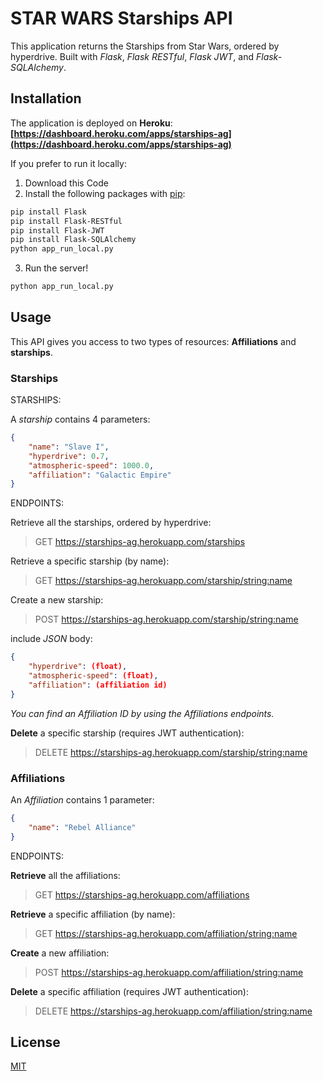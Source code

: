 # STAR WARS Starships API

This application returns the Starships from Star Wars, ordered by hyperdrive.
Built with *Flask*, *Flask RESTful*, *Flask JWT*, and *Flask-SQLAlchemy*.

## Installation

The application is deployed on **Heroku**:
**[https://dashboard.heroku.com/apps/starships-ag](https://dashboard.heroku.com/apps/starships-ag)**

If you prefer to run it locally:

1. Download this Code
2. Install the following packages with [pip](https://pip.pypa.io/en/stable/):

```bash
pip install Flask
pip install Flask-RESTful
pip install Flask-JWT
pip install Flask-SQLAlchemy
python app_run_local.py
```

3. Run the server!

```bash
python app_run_local.py
```


## Usage

This API gives you access to two types of resources: **Affiliations** and **starships**.

### Starships

STARSHIPS:

A *starship* contains 4 parameters:
```json
{
    "name": "Slave I",
    "hyperdrive": 0.7,
    "atmospheric-speed": 1000.0,
    "affiliation": "Galactic Empire"
}
```
ENDPOINTS:

Retrieve all the starships, ordered by hyperdrive:
> GET https://starships-ag.herokuapp.com/starships

Retrieve a specific starship (by name):
> GET https://starships-ag.herokuapp.com/starship/<string:name>

Create a new starship:
> POST https://starships-ag.herokuapp.com/starship/<string:name>

include *JSON* body:


```json
{    
    "hyperdrive": (float),
    "atmospheric-speed": (float),
    "affiliation": (affiliation id)
}
```
*You can find an Affiliation ID by using the Affiliations endpoints.*

**Delete** a specific starship (requires JWT authentication):
> DELETE https://starships-ag.herokuapp.com/starship/<string:name>

### Affiliations

An *Affiliation* contains 1 parameter:
```json
{
    "name": "Rebel Alliance"
}
```
ENDPOINTS:

**Retrieve** all the affiliations:
> GET https://starships-ag.herokuapp.com/affiliations

**Retrieve** a specific affiliation (by name):
> GET https://starships-ag.herokuapp.com/affiliation/<string:name>

**Create** a new affiliation:
> POST https://starships-ag.herokuapp.com/affiliation/<string:name>

**Delete** a specific affiliation (requires JWT authentication):
> DELETE https://starships-ag.herokuapp.com/affiliation/<string:name>


## License
[MIT](https://choosealicense.com/licenses/mit/)
